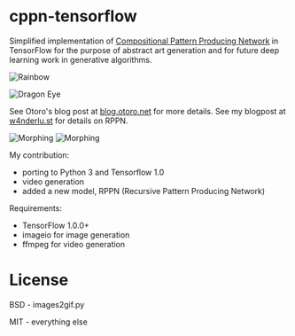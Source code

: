 # cppn-tensorflow

Simplified implementation of [Compositional Pattern Producing Network](https://en.wikipedia.org/wiki/Compositional_pattern-producing_network) in TensorFlow for the purpose of abstract art generation and for future deep learning work in generative algorithms.

![Rainbow](http://www.w4nderlu.st/content/2-projects/15-rppn/img0_2880_1800.png)

![Dragon Eye](http://www.w4nderlu.st/content/2-projects/15-rppn/img1_2880_1800.png)

See Otoro's blog post at [blog.otoro.net](http://blog.otoro.net/2016/03/25/generating-abstract-patterns-with-tensorflow/) for more details.
See my blogpost at [w4nderlu.st](http://www.w4nderlu.st/projects/rppn) for details on RPPN.

![Morphing](https://cdn.rawgit.com/hardmaru/cppn-tensorflow/master/examples/cppn.gif)
![Morphing](https://cdn.rawgit.com/hardmaru/cppn-tensorflow/master/examples/output.gif)

My contribution:
- porting to Python 3 and Tensorflow 1.0
- video generation
- added a new model, RPPN (Recursive Pattern Producing Network)

Requirements:
- TensorFlow 1.0.0+
- imageio for image generation
- ffmpeg for video generation

# License

BSD - images2gif.py

MIT - everything else
